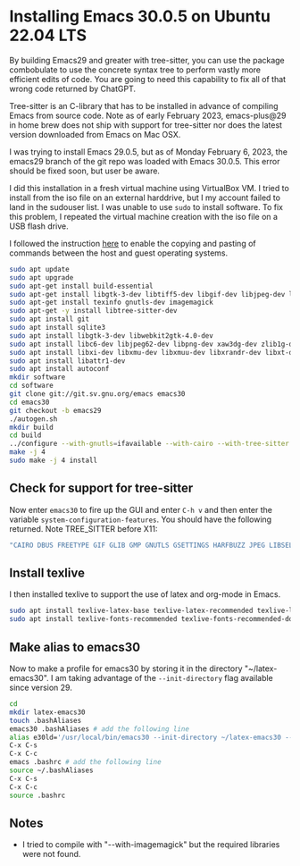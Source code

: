 # Installing Emacs 30.0.5 on Ubuntu 22.04 LTS

By building Emacs29 and greater with tree-sitter, you can use the package combobulate  to use the concrete syntax tree to perform vastly more efficient edits of code.
You are going to need this capability to fix all of that wrong code returned by ChatGPT.

Tree-sitter is an C-library that has to be installed in advance of compiling Emacs from source code.
Note as of early February 2023, emacs-plus@29 in home brew does not ship with support for tree-sitter nor does the latest version downloaded from Emacs on Mac OSX.

I was trying to install Emacs 29.0.5, but as of Monday February 6, 2023, the emacs29 branch of the git repo was loaded with Emacs 30.0.5. This error should be fixed soon, but user be aware.

I did this installation in a fresh virtual machine using VirtualBox VM.
I tried to install from the iso file on an external harddrive, but I my account failed to land in the sudouser list.
I was unable to use `sudo` to install software.
To fix this problem, I repeated the virtual machine creation with the iso file on a USB flash drive.

I followed the instruction [here](https://www.techrepublic.com/article/how-to-enable-copy-and-paste-in-virtualbox/) to enable the copying and pasting of commands between the host and guest operating systems.

```bash
sudo apt update
sudo apt upgrade
sudo apt-get install build-essential
sudo apt-get install libgtk-3-dev libtiff5-dev libgif-dev libjpeg-dev libpng-dev libxpm-dev libncurses-dev libtiff-dev
sudo apt-get install texinfo gnutls-dev imagemagick
sudo apt-get -y install libtree-sitter-dev
sudo apt install git
sudo apt install sqlite3
sudo apt install libgtk-3-dev libwebkit2gtk-4.0-dev
sudo apt install libc6-dev libjpeg62-dev libpng-dev xaw3dg-dev zlib1g-dev libice-dev libsm-dev libx11-dev libxext-dev
sudo apt install libxi-dev libxmu-dev libxmuu-dev libxrandr-dev libxt-dev libxtst-dev libxv-dev
sudo apt install libattr1-dev
sudo apt install autoconf
mkdir software
cd software
git clone git://git.sv.gnu.org/emacs emacs30
cd emacs30
git checkout -b emacs29
./autogen.sh
mkdir build
cd build
../configure --with-gnutls=ifavailable --with-cairo --with-tree-sitter --program-suffix=30
make -j 4
sudo make -j 4 install
```

## Check for support for tree-sitter

Now enter `emacs30` to fire up the GUI and enter `C-h v`  and then enter the variable `system-configuration-features`.
You should have the following returned. Note TREE_SITTER before X11:

```bash
"CAIRO DBUS FREETYPE GIF GLIB GMP GNUTLS GSETTINGS HARFBUZZ JPEG LIBSELINUX LIBXML2 MODULES NOTIFY INOTIFY PDUMPER PNG SECCOMP SOUND SQLITE3 THREADS TIFF TOOLKIT_SCROLL_BARS TREE_SITTER X11 XAW3D XDBE XIM XINPUT2 XPM LUCID ZLIB"
```

## Install texlive
I then installed texlive to support the use of latex and org-mode in Emacs.

```bash
sudo apt install texlive-latex-base texlive-latex-recommended texlive-latex-recommended-doc texlive-science texlive-science-doc 
sudo apt install texlive-fonts-recommended texlive-fonts-recommended-doc texlive-luatex texlive-xetex
```

## Make alias to emacs30

Now to make a profile for emacs30 by storing it in the directory "~/latex-emacs30".
I am taking advantage of the `--init-directory` flag available since version 29.

```bash
cd
mkdir latex-emacs30
touch .bashAliases
emacs30 .bashAliases # add the following line
alias e30ld='/usr/local/bin/emacs30 --init-directory ~/latex-emacs30 --debug-init' 
C-x C-s
C-x C-c
emacs .bashrc # add the following line
source ~/.bashAliases
C-x C-s
C-x C-c
source .bashrc
```

## Notes

- I tried to compile with "--with-imagemagick" but the required libraries were not found.
